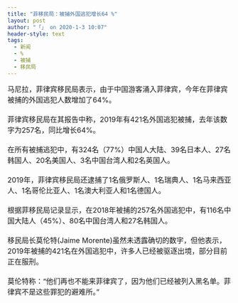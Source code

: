 ```yaml
---
title: "菲移民局：被捕外国逃犯增长64 %"
layout: post
author: "「」 on 2020-1-3 10:07"
header-style: text
tags:
  - 新闻
  - %
  - 被捕
  - 移民局
---
```


<head></head>
<body>
 <font size="3">马尼拉，菲律宾移民局表示，由于中国游客涌入菲律宾，今年在菲律宾被捕的外国逃犯人数增加了64%。<br> <br> 菲律宾移民局在其报告中称，2019年有421名外国逃犯被捕，去年该数字为257名，同比增长64%。<br> <br> 在所有被捕逃犯中，有324名（77%）中国人大陆、39名日本人、27名韩国人、20名美国人、3名中国台湾人和2名英国人。<br> <br> 2019年，菲律宾移民局还逮捕了1名俄罗斯人、1名瑞典人、1名马来西亚人、1名哥伦比亚人、1名澳大利亚人和1名德国人。<br> <br> 根据菲移民局记录显示，在2018年被捕的257名外国逃犯中，有116名中国大陆人（45%）、80名中国台湾人和27名韩国人。<br> <br> 移民局长莫伦特(Jaime Morente)虽然未透露确切的数字，但他表示，2019年被捕的421名在外国逃犯中，许多人已经被驱逐出境，部分目前正在服刑。<br> <br> 莫伦特称：“他们再也不能来菲律宾了，因为他们已经被列入黑名单。菲律宾不是这些罪犯的避难所。”</font>
 <br>
</body>


